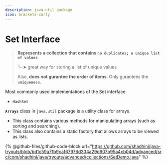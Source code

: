 ```yaml
---
description: java.util package
icon: brackets-curly
---
```


# Set Interface

> **Represents a collection that contains `no duplicates; a unique list of values`**
>
> ╰┈➤ great way for storing a list of unique values
>
> Also, **does not gurantee the order of items**. Only gurantees the **`uniqueness`**.

Most commonly used implementations of the Set interface

* `HashSet`

**`Arrays`** class in `java.util` package is a utility class for arrays.

* This class contains various methods for manipulating arrays (such as sorting and searching).&#x20;
* This class also contains a static factory that allows arrays to be viewed as lists.



{% @github-files/github-code-block url="https://github.com/shadhini/java-tryouts/blob/bd1c59a71b9caf67976d334a29d907b95a4cb04d/advanced/src/com/shadhini/java/tryouts/advanced/collections/SetDemo.java" %}






